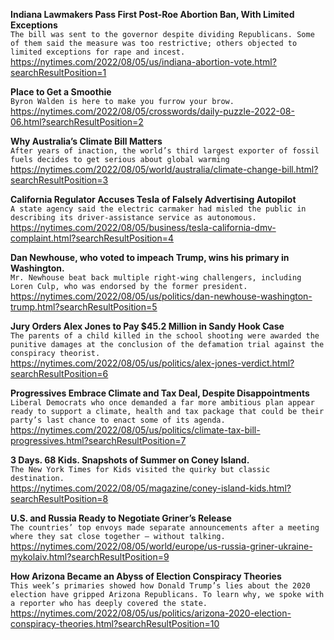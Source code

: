 **Indiana Lawmakers Pass First Post-Roe Abortion Ban, With Limited Exceptions**\
`The bill was sent to the governor despite dividing Republicans. Some of them said the measure was too restrictive; others objected to limited exceptions for rape and incest.`\
https://nytimes.com/2022/08/05/us/indiana-abortion-vote.html?searchResultPosition=1

**Place to Get a Smoothie**\
`Byron Walden is here to make you furrow your brow.`\
https://nytimes.com/2022/08/05/crosswords/daily-puzzle-2022-08-06.html?searchResultPosition=2

**Why Australia’s Climate Bill Matters**\
`After years of inaction, the world’s third largest exporter of fossil fuels decides to get serious about global warming`\
https://nytimes.com/2022/08/05/world/australia/climate-change-bill.html?searchResultPosition=3

**California Regulator Accuses Tesla of Falsely Advertising Autopilot**\
`A state agency said the electric carmaker had misled the public in describing its driver-assistance service as autonomous.`\
https://nytimes.com/2022/08/05/business/tesla-california-dmv-complaint.html?searchResultPosition=4

**Dan Newhouse, who voted to impeach Trump, wins his primary in Washington.**\
`Mr. Newhouse beat back multiple right-wing challengers, including Loren Culp, who was endorsed by the former president.`\
https://nytimes.com/2022/08/05/us/politics/dan-newhouse-washington-trump.html?searchResultPosition=5

**Jury Orders Alex Jones to Pay $45.2 Million in Sandy Hook Case**\
`The parents of a child killed in the school shooting were awarded the punitive damages at the conclusion of the defamation trial against the conspiracy theorist.`\
https://nytimes.com/2022/08/05/us/politics/alex-jones-verdict.html?searchResultPosition=6

**Progressives Embrace Climate and Tax Deal, Despite Disappointments**\
`Liberal Democrats who once demanded a far more ambitious plan appear ready to support a climate, health and tax package that could be their party’s last chance to enact some of its agenda.`\
https://nytimes.com/2022/08/05/us/politics/climate-tax-bill-progressives.html?searchResultPosition=7

**3 Days. 68 Kids. Snapshots of Summer on Coney Island.**\
`The New York Times for Kids visited the quirky but classic destination.`\
https://nytimes.com/2022/08/05/magazine/coney-island-kids.html?searchResultPosition=8

**U.S. and Russia Ready to Negotiate Griner’s Release**\
`The countries’ top envoys made separate announcements after a meeting where they sat close together — without talking.`\
https://nytimes.com/2022/08/05/world/europe/us-russia-griner-ukraine-mykolaiv.html?searchResultPosition=9

**How Arizona Became an Abyss of Election Conspiracy Theories**\
`This week’s primaries showed how Donald Trump’s lies about the 2020 election have gripped Arizona Republicans. To learn why, we spoke with a reporter who has deeply covered the state.`\
https://nytimes.com/2022/08/05/us/politics/arizona-2020-election-conspiracy-theories.html?searchResultPosition=10

